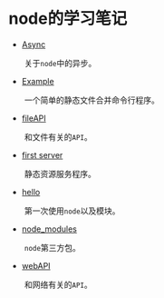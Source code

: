 # node的学习笔记

- [Async](https://github.com/kongchenglc/learn-node/tree/master/Async)

&emsp;&emsp;关于`node`中的异步。  

- [Example](https://github.com/kongchenglc/learn-node/tree/master/Example)

&emsp;&emsp;一个简单的静态文件合并命令行程序。

- [fileAPI](https://github.com/kongchenglc/learn-node/tree/master/fileAPI)

&emsp;&emsp;和文件有关的`API`。  

- [first server](https://github.com/kongchenglc/learn-node/tree/master/first%20server)

&emsp;&emsp;静态资源服务程序。

- [hello](https://github.com/kongchenglc/learn-node/tree/master/hello)

&emsp;&emsp;第一次使用`node`以及模块。

- [node_modules](https://github.com/kongchenglc/learn-node/tree/master/node_modules)

&emsp;&emsp;`node`第三方包。

- [webAPI](https://github.com/kongchenglc/learn-node/tree/master/webAPI)

&emsp;&emsp;和网络有关的`API`。